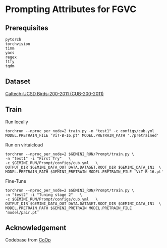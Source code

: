 ﻿# Prompting Attributes for FGVC

## Prerequisites
```
pytorch
torchvision
timm
yacs
regex
ftfy
tqdm
```

## Dataset

[Caltech-UCSD Birds-200-2011 (CUB-200-2011)](https://www.kaggle.com/datasets/wenewone/cub2002011)

## Train

Run locally

```
torchrun --nproc_per_node=2 train.py -n "test1" -c configs/cub.yml MODEL.PRETRAIN_FILE 'ViT-B-16.pt' MODEL.PRETRAIN_PATH './pretrained'
```

Run on virtaicloud
```
torchrun --nproc_per_node=2 $GEMINI_RUN/Prompt/train.py \
-n "test1" -i "First Try"   \
-c $GEMINI_RUN/Prompt/configs/cub.yml   \
OUTPUT_DIR $GEMINI_DATA_OUT DATA.DATASET.ROOT_DIR $GEMINI_DATA_IN1  \
MODEL.PRETRAIN_PATH $GEMINI_PRETRAIN MODEL.PRETRAIN_FILE 'ViT-B-16.pt'
```

Fine-Tune
```
torchrun --nproc_per_node=2 $GEMINI_RUN/Prompt/train.py \
-n "test2" -i "Tuning stage 2"   \
-c $GEMINI_RUN/Prompt/configs/cub.yml   \
OUTPUT_DIR $GEMINI_DATA_OUT DATA.DATASET.ROOT_DIR $GEMINI_DATA_IN1  \
MODEL.PRETRAIN_PATH $GEMINI_PRETRAIN MODEL.PRETRAIN_FILE 'model/pair.pt'
```


## Acknowledgement

Codebase from [CoOp](https://github.com/KaiyangZhou/CoOp)
